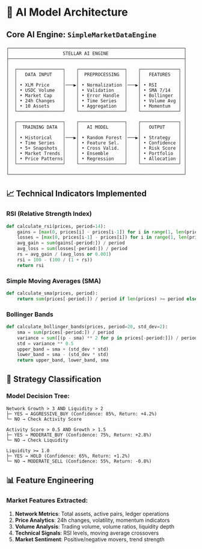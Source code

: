 # 🧠 AI Model Architecture

## Core AI Engine: `SimpleMarketDataEngine`

```ascii
┌─────────────────────────────────────────────────────────────────┐
│                    STELLAR AI ENGINE                            │
├─────────────────────────────────────────────────────────────────┤
│                                                                 │
│  ┌─────────────────┐    ┌─────────────────┐    ┌──────────────┐ │
│  │   DATA INPUT    │    │  PREPROCESSING  │    │   FEATURES   │ │
│  │                 │    │                 │    │              │ │
│  │ • XLM Price     │───▶│ • Normalization │───▶│ • RSI        │ │
│  │ • USDC Volume   │    │ • Validation    │    │ • SMA 7/14   │ │
│  │ • Market Cap    │    │ • Error Handle  │    │ • Bollinger  │ │
│  │ • 24h Changes   │    │ • Time Series   │    │ • Volume Avg │ │
│  │ • 10 Assets     │    │ • Aggregation   │    │ • Momentum   │ │
│  └─────────────────┘    └─────────────────┘    └──────────────┘ │
│                                                                 │
│  ┌─────────────────┐    ┌─────────────────┐    ┌──────────────┐ │
│  │  TRAINING DATA  │    │   AI MODEL      │    │   OUTPUT     │ │
│  │                 │    │                 │    │              │ │
│  │ • Historical    │───▶│ • Random Forest │───▶│ • Strategy   │ │
│  │ • Time Series   │    │ • Feature Sel.  │    │ • Confidence │ │
│  │ • 5+ Snapshots  │    │ • Cross Valid.  │    │ • Risk Score │ │
│  │ • Market Trends │    │ • Ensemble      │    │ • Portfolio  │ │
│  │ • Price Patterns│    │ • Regression    │    │ • Allocation │ │
│  └─────────────────┘    └─────────────────┘    └──────────────┘ │
│                                                                 │
└─────────────────────────────────────────────────────────────────┘
```

## 📈 Technical Indicators Implemented

### RSI (Relative Strength Index)
```python
def calculate_rsi(prices, period=14):
    gains = [max(0, prices[i] - prices[i-1]) for i in range(1, len(prices))]
    losses = [max(0, prices[i-1] - prices[i]) for i in range(1, len(prices))]
    avg_gain = sum(gains[-period:]) / period
    avg_loss = sum(losses[-period:]) / period
    rs = avg_gain / (avg_loss or 0.001)
    rsi = 100 - (100 / (1 + rs))
    return rsi
```

### Simple Moving Averages (SMA)
```python
def calculate_sma(prices, period):
    return sum(prices[-period:]) / period if len(prices) >= period else None
```

### Bollinger Bands
```python
def calculate_bollinger_bands(prices, period=20, std_dev=2):
    sma = sum(prices[-period:]) / period
    variance = sum([(p - sma) ** 2 for p in prices[-period:]]) / period
    std = variance ** 0.5
    upper_band = sma + (std_dev * std)
    lower_band = sma - (std_dev * std)
    return upper_band, lower_band, sma
```

## 🎯 Strategy Classification

### Model Decision Tree:
```
Network Growth > 3 AND Liquidity > 2
├─ YES → AGGRESSIVE_BUY (Confidence: 85%, Return: +4.2%)
└─ NO → Check Activity Score
    
Activity Score > 0.5 AND Growth > 1.5
├─ YES → MODERATE_BUY (Confidence: 75%, Return: +2.8%)
└─ NO → Check Liquidity
    
Liquidity >= 1.0
├─ YES → HOLD (Confidence: 65%, Return: +1.2%)
└─ NO → MODERATE_SELL (Confidence: 55%, Return: -0.8%)
```

## 📊 Feature Engineering

### Market Features Extracted:
1. **Network Metrics**: Total assets, active pairs, ledger operations
2. **Price Analytics**: 24h changes, volatility, momentum indicators
3. **Volume Analysis**: Trading volume, volume ratios, liquidity depth
4. **Technical Signals**: RSI levels, moving average crossovers
5. **Market Sentiment**: Positive/negative movers, trend strength
